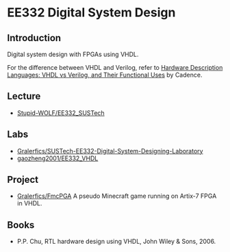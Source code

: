 # EE332 Digital System Design

## Introduction

Digital system design with FPGAs using VHDL.

For the difference between VHDL and Verilog, refer to [Hardware Description Languages: VHDL vs Verilog, and Their Functional Uses](https://resources.pcb.cadence.com/blog/2020-hardware-description-languages-vhdl-vs-verilog-and-their-functional-uses) by Cadence.

## Lecture

- [Stupid-WOLF/EE332_SUSTech](https://github.com/Stupid-WOLF/EE332_SUSTech)

## Labs
-  [Gralerfics/SUSTech-EE332-Digital-System-Designing-Laboratory](https://github.com/Gralerfics/SUSTech-EE332-Digital-System-Designing-Laboratory)
- [gaozheng2001/EE332_VHDL](https://github.com/gaozheng2001/EE332_VHDL)

## Project
- [Gralerfics/FmcPGA](https://github.com/Gralerfics/FmcPGA)
    A pseudo Minecraft game running on Artix-7 FPGA in VHDL.

## Books

- P.P. Chu, RTL hardware design using VHDL, John Wiley & Sons, 2006.